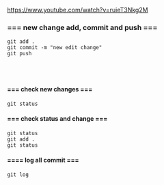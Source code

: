 https://www.youtube.com/watch?v=ruieT3Nkg2M


### === new change add, commit and push ===
```
git add .
git commit -m "new edit change" 
git push
```
<br/>

<br/>

#### === check new changes ===

`git status`


#### === check status and change ===
```
git status
git add .
git status
```



#### ==== log all commit ===

`git log`
